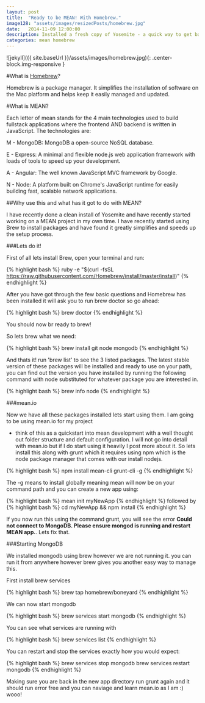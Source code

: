 ```yaml
---
layout: post
title:  "Ready to be MEAN! With Homebrew."
image128: "assets/images/resizedPosts/homebrew.jpg"
date:   2014-11-09 12:00:00
description: Installed a fresh copy of Yosemite - a quick way to get back running with Homebrew
categories: mean homebrew
---
```


![jekyll]({{ site.baseUrl }}/assets/images/homebrew.jpg){: .center-block.img-responsive }

#What is [Homebrew]?

Homebrew is a package manager. It simplifies the installation of software on the Mac platform and helps keep it easily managed and updated.

#What is MEAN?

Each letter of mean stands for the 4 main technologies used to build fullstack applications where the frontend AND backend is written in JavaScript.
The technologies are:

M - MongoDB: MongoDB a open-source NoSQL database.

E - Express: A minimal and flexible node.js web application framework with loads of tools to speed up your development.

A - Angular: The well known JavaScript MVC framework by Google.

N - Node: A platform built on Chrome's JavaScript runtime for easily building fast, scalable network applications.

##Why use this and what has it got to do with MEAN?

I have recently done a clean install of Yosemite and have recently started working on a MEAN project in my own time.
I have recently started using Brew to install packages and have found it greatly simplifies and speeds up the setup process.

###Lets do it!

First of all lets install Brew, open your terminal and run:

{% highlight bash %}
ruby -e "$(curl -fsSL https://raw.githubusercontent.com/Homebrew/install/master/install)"
{% endhighlight %}

After you have got through the few basic questions and Homebrew has been installed it will ask you to run brew doctor so go ahead:

{% highlight bash %}
brew doctor
{% endhighlight %}

You should now br ready to brew!

So lets brew what we need:

 {% highlight bash %}
 brew install git node mongodb
 {% endhighlight %}

And thats it! run 'brew list' to see the 3 listed packages.
The latest stable version of these packages will be installed and ready to use on your path,
you can find out the version you have installed by running the following command with node substituted for whatever package you are interested in.

{% highlight bash %}
brew info node
{% endhighlight %}


###mean.io

Now we have all these packages installed lets start using them. I am going to be using mean.io for my project
- think of this as a quickstart into mean development with a well thought out folder structure and default configuration. I will not go into detail with mean.io but if I do start using it heavily I post more about it.
So lets install this along with grunt which it requires using npm which is the node package manager that comes with our install nodejs.

{% highlight bash %}
npm install mean-cli grunt-cli -g
{% endhighlight %}

The -g means to install globally meaning mean will now be on your command path and you can create a new app using:

{% highlight bash %}
mean init myNewApp
{% endhighlight %}
followed by
{% highlight bash %}
cd myNewApp && npm install
{% endhighlight %}

If you now run this using the command grunt, you will see the error **Could not connect to MongoDB. Please ensure mongod is running and restart MEAN app.**. Lets fix that.

###Starting MongoDB

We installed mongodb using brew however we are not running it. you can run it from anywhere however brew gives you another easy way to manage this.

First install brew services

{% highlight bash %}
brew tap homebrew/boneyard
{% endhighlight %}

We can now start mongodb

{% highlight bash %}
brew services start mongodb
{% endhighlight %}

You can see what services are running with

{% highlight bash %}
brew services list
{% endhighlight %}

You can restart and stop the services exactly how you would expect:

{% highlight bash %}
brew services stop mongodb
brew services restart mongodb
{% endhighlight %}


Making sure you are back in the new app directory run grunt again and it should run error free and you can naviage and learn mean.io as I am :) wooo!



[Homebrew]:    http://brew.sh/
